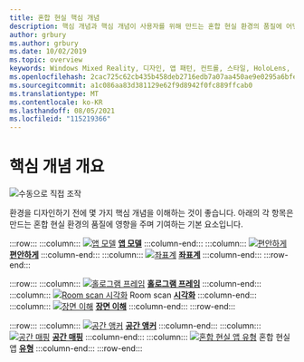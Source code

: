 ```yaml
---
title: 혼합 현실 핵심 개념
description: 핵심 개념과 핵심 개념이 사용자를 위해 만드는 혼합 현실 환경의 품질에 어떻게 기여하는지 알아봅니다.
author: grbury
ms.author: grbury
ms.date: 10/02/2019
ms.topic: overview
keywords: Windows Mixed Reality, 디자인, 앱 패턴, 컨트롤, 스타일, HoloLens, 상호 작용, UX 요소, 동작, 구성 요소, 혼합 현실 헤드셋, windows mixed reality 헤드셋, 가상 현실 헤드셋, HoloLens, MRTK, Mixed Reality Toolkit, 편안하게, 앱 모델, 좌표, 홀로그램 프레임
ms.openlocfilehash: 2cac725c62cb435b458deb2716edb7a07aa450ae9e0295a6bfe0cb7c1fabceb8
ms.sourcegitcommit: a1c086aa83d381129e62f9d8942f0fc889ffcab0
ms.translationtype: MT
ms.contentlocale: ko-KR
ms.lasthandoff: 08/05/2021
ms.locfileid: "115219366"
---
```

# <a name="core-concepts-overview"></a>핵심 개념 개요

![수동으로 직접 조작](images/05_CoreConcepts.png)

환경을 디자인하기 전에 몇 가지 핵심 개념을 이해하는 것이 좋습니다. 아래의 각 항목은 만드는 혼합 현실 환경의 품질에 영향을 주며 기여하는 기본 요소입니다. 

:::row:::
    :::column:::
        [ ![ 앱 모델](images/teleportation-640px.png)](app-model.md) **[앱 모델](app-model.md)**
    :::column-end:::
    :::column:::
       [ ![ 편안하게](images/comfort-chart.PNG)](comfort.md) **[편안하게](comfort.md)**
    :::column-end:::
    :::column:::
        [ ![ 좌표계](images/coordinate-systems.PNG)](coordinate-systems.md) **[좌표계](coordinate-systems.md)**
    :::column-end:::
:::row-end:::

:::row:::
    :::column:::
        [ ![ 홀로그램 프레임](images/destinationmars-750px.png)](holographic-frame.md) **[홀로그램 프레임](holographic-frame.md)**
    :::column-end:::
    :::column:::
        [ ![ Room scan 시각화](images/sr-mixedworld-140429-8pm-00068-1000px.png)](room-scan-visualization.md) Room scan **[시각화](room-scan-visualization.md)**
    :::column-end:::
    :::column:::
        [ ![ 장면 이해](images/scene-understanding.png)](scene-understanding.md) **[장면 이해](scene-understanding.md)**
    :::column-end:::
:::row-end:::

:::row:::
    :::column:::
        [ ![ 공간 앵커](images/azurespatialanchors.jpg)](spatial-anchors.md) **[공간 앵커](spatial-anchors.md)**
    :::column-end:::
    :::column:::
        [ ![ 공간 매핑](images/surfacereconstruction.jpg)](spatial-mapping.md) **[공간 매핑](spatial-mapping.md)**
    :::column-end:::
    :::column:::
        [ ![ 혼합 현실 앱 유형](images/enhancedenvironmentapps-640px.jpg)](types-of-mixed-reality-apps.md) 혼합 현실 앱 **[유형](types-of-mixed-reality-apps.md)**
    :::column-end:::
:::row-end:::

<br>

